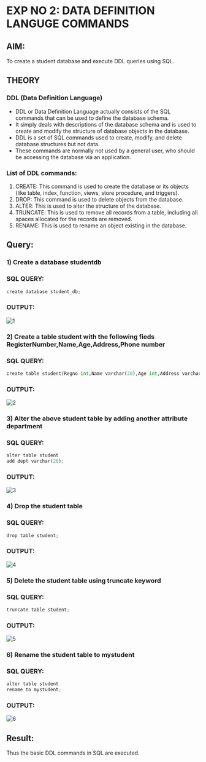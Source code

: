 # EXP NO 2: DATA DEFINITION LANGUGE COMMANDS 

## AIM:
To create a student database and execute DDL queries using SQL.


## THEORY
### DDL (Data Definition Language)

* DDL or Data Definition Language actually consists of the SQL commands that can be used to define the database schema.
* It simply deals with descriptions of the database schema and is used to create and modify the structure of database objects in the database.
* DDL is a set of SQL commands used to create, modify, and delete database structures but not data.
* These commands are normally not used by a general user, who should be accessing the database via an application.

 
### List of DDL commands: 
1. CREATE: This command is used to create the database or its objects (like table, index, function, views, store procedure, and triggers).
2. DROP: This command is used to delete objects from the database.
3. ALTER: This is used to alter the structure of the database.
4. TRUNCATE: This is used to remove all records from a table, including all spaces allocated for the records are removed.
5. RENAME: This is used to rename an object existing in the database.

## Query:
### 1) Create a database studentdb
### SQL QUERY:
```python
create database student_db;
```
### OUTPUT:
![1](https://github.com/Leann4468/DBMS/assets/121165979/48c4c935-32c1-4cae-b375-e68cba5d2d3c)


### 2) Create a table student with the following fieds RegisterNumber,Name,Age,Address,Phone number
### SQL QUERY: 
```python
create table student(Regno int,Name varchar(20),Age int,Address varchar(50),Phonenumber varchar(10));
```
### OUTPUT:
![2](https://github.com/Leann4468/DBMS/assets/121165979/5f248ecb-5f4c-4f71-9de8-50076e7f53b1)

### 3) Alter the above student table by adding another attribute department
### SQL QUERY: 
```python
alter table student
add dept varchar(20);
```
### OUTPUT:
![3](https://github.com/Leann4468/DBMS/assets/121165979/b669e9f2-1fc6-4e3f-9398-8dbe9d854f9e)


### 4) Drop the student table
### SQL QUERY: 
```python
drop table student;
```
### OUTPUT:
![4](https://github.com/Leann4468/DBMS/assets/121165979/7478394a-5dbe-44af-9869-9bcc014e9c35)


### 5) Delete the student table using truncate keyword
### SQL QUERY:
```python
truncate table student;
```
### OUTPUT:
![5](https://github.com/Leann4468/DBMS/assets/121165979/a16962e1-e389-4947-bb93-bd2b79e3e226)

### 6) Rename the student table to mystudent
### SQL QUERY: 
```python
alter table student
rename to mystudent;
```
### OUTPUT:
![6](https://github.com/Leann4468/DBMS/assets/121165979/47655109-2cd5-41f3-ba1c-2a704d546eea)

## Result:
  Thus the basic DDL commands in SQL are executed. 


